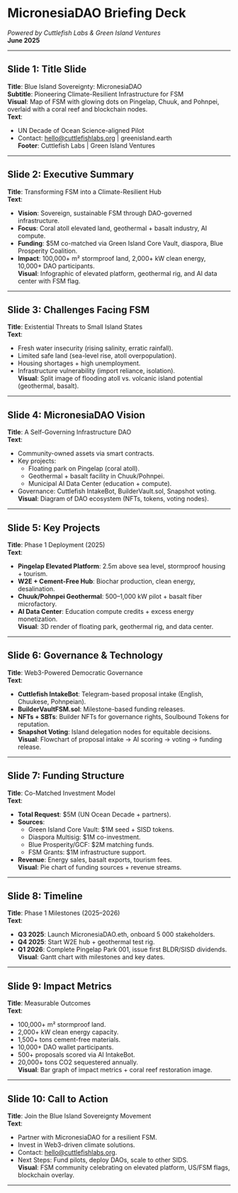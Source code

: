 # MicronesiaDAO Briefing Deck
*Powered by Cuttlefish Labs & Green Island Ventures*  
**June 2025**

---

## Slide 1: Title Slide
**Title**: Blue Island Sovereignty: MicronesiaDAO  
**Subtitle**: Pioneering Climate-Resilient Infrastructure for FSM  
**Visual**: Map of FSM with glowing dots on Pingelap, Chuuk, and Pohnpei, overlaid with a coral reef and blockchain nodes.  
**Text**:  
- UN Decade of Ocean Science-aligned Pilot  
- Contact: [hello@cuttlefishlabs.org](mailto:hello@cuttlefishlabs.org) | greenisland.earth  
**Footer**: Cuttlefish Labs | Green Island Ventures

---

## Slide 2: Executive Summary
**Title**: Transforming FSM into a Climate-Resilient Hub  
**Text**:  
- **Vision**: Sovereign, sustainable FSM through DAO-governed infrastructure.  
- **Focus**: Coral atoll elevated land, geothermal + basalt industry, AI compute.  
- **Funding**: $5M co-matched via Green Island Core Vault, diaspora, Blue Prosperity Coalition.  
- **Impact**: 100,000+ m² stormproof land, 2,000+ kW clean energy, 10,000+ DAO participants.  
**Visual**: Infographic of elevated platform, geothermal rig, and AI data center with FSM flag.

---

## Slide 3: Challenges Facing FSM
**Title**: Existential Threats to Small Island States  
**Text**:  
- Fresh water insecurity (rising salinity, erratic rainfall).  
- Limited safe land (sea-level rise, atoll overpopulation).  
- Housing shortages + high unemployment.  
- Infrastructure vulnerability (import reliance, isolation).  
**Visual**: Split image of flooding atoll vs. volcanic island potential (geothermal, basalt).  

---

## Slide 4: MicronesiaDAO Vision
**Title**: A Self-Governing Infrastructure DAO  
**Text**:  
- Community-owned assets via smart contracts.  
- Key projects:  
  - Floating park on Pingelap (coral atoll).  
  - Geothermal + basalt facility in Chuuk/Pohnpei.  
  - Municipal AI Data Center (education + compute).  
- Governance: Cuttlefish IntakeBot, BuilderVault.sol, Snapshot voting.  
**Visual**: Diagram of DAO ecosystem (NFTs, tokens, voting nodes).

---

## Slide 5: Key Projects
**Title**: Phase 1 Deployment (2025)  
**Text**:  
- **Pingelap Elevated Platform**: 2.5m above sea level, stormproof housing + tourism.  
- **W2E + Cement-Free Hub**: Biochar production, clean energy, desalination.  
- **Chuuk/Pohnpei Geothermal**: 500–1,000 kW pilot + basalt fiber microfactory.  
- **AI Data Center**: Education compute credits + excess energy monetization.  
**Visual**: 3D render of floating park, geothermal rig, and data center.

---

## Slide 6: Governance & Technology
**Title**: Web3-Powered Democratic Governance  
**Text**:  
- **Cuttlefish IntakeBot**: Telegram-based proposal intake (English, Chuukese, Pohnpeian).  
- **BuilderVaultFSM.sol**: Milestone-based funding releases.  
- **NFTs + SBTs**: Builder NFTs for governance rights, Soulbound Tokens for reputation.  
- **Snapshot Voting**: Island delegation nodes for equitable decisions.  
**Visual**: Flowchart of proposal intake → AI scoring → voting → funding release.

---

## Slide 7: Funding Structure
**Title**: Co-Matched Investment Model  
**Text**:  
- **Total Request**: $5M (UN Ocean Decade + partners).  
- **Sources**:  
  - Green Island Core Vault: $1M seed + SISD tokens.  
  - Diaspora Multisig: $1M co-investment.  
  - Blue Prosperity/GCF: $2M matching funds.  
  - FSM Grants: $1M infrastructure support.  
- **Revenue**: Energy sales, basalt exports, tourism fees.  
**Visual**: Pie chart of funding sources + revenue streams.

---

## Slide 8: Timeline
**Title**: Phase 1 Milestones (2025–2026)  
**Text**:  
- **Q3 2025**: Launch MicronesiaDAO.eth, onboard 5 000 stakeholders.  
- **Q4 2025**: Start W2E hub + geothermal test rig.  
- **Q1 2026**: Complete Pingelap Park 001, issue first BLDR/SISD dividends.  
**Visual**: Gantt chart with milestones and key dates.

---

## Slide 9: Impact Metrics
**Title**: Measurable Outcomes  
**Text**:  
- 100,000+ m² stormproof land.  
- 2,000+ kW clean energy capacity.  
- 1,500+ tons cement-free materials.  
- 10,000+ DAO wallet participants.  
- 500+ proposals scored via AI IntakeBot.  
- 20,000+ tons CO2 sequestered annually.  
**Visual**: Bar graph of impact metrics + coral reef restoration image.

---

## Slide 10: Call to Action
**Title**: Join the Blue Island Sovereignty Movement  
**Text**:  
- Partner with MicronesiaDAO for a resilient FSM.  
- Invest in Web3-driven climate solutions.  
- Contact: [hello@cuttlefishlabs.org](mailto:hello@cuttlefishlabs.org).  
- Next Steps: Fund pilots, deploy DAOs, scale to other SIDS.  
**Visual**: FSM community celebrating on elevated platform, US/FSM flags, blockchain overlay.

---